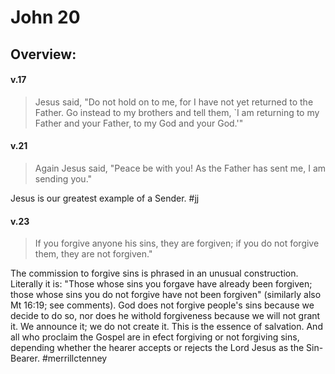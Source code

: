 # John 20

## Overview:


#### v.17
>Jesus said, "Do not hold on to me, for I have not yet returned to the Father. Go instead to my brothers and tell them, `I am returning to my Father and your Father, to my God and your God.'"

#### v.21
>Again Jesus said, "Peace be with you! As the Father has sent me, I am sending you."

Jesus is our greatest example of a Sender.
#jj 

#### v.23
>If you forgive anyone his sins, they are forgiven; if you do not forgive them, they are not forgiven."

The commission to forgive sins is phrased in an unusual construction. Literally it is: "Those whose sins you forgave have already been forgiven; those whose sins you do not forgive have not been forgiven" (similarly also Mt 16:19; see comments). God does not forgive people's sins because we decide to do so, nor does he withold forgiveness because we will not grant it. We announce it; we do not create it. This is the essence of salvation. And all who proclaim the Gospel are in efect forgiving or not forgiving sins, depending whether the hearer accepts or rejects the Lord Jesus as the Sin-Bearer.
#merrillctenney 


